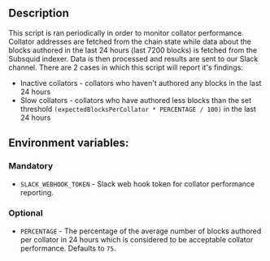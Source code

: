 ## Description
This script is ran periodically in order to monitor collator performance. 
Collator addresses are fetched from the chain state while data about the blocks authored in the last 24 hours (last 7200 blocks) is fetched from the Subsquid indexer.
Data is then processed and results are sent to our Slack channel.
There are 2 cases in which this script will report it's findings:
- Inactive collators - collators who haven't authored any blocks in the last 24 hours
- Slow collators - collators who have authored less blocks than the set threshold `(expectedBlocksPerCollator * PERCENTAGE / 100)` in the last 24 hours

## Environment variables:

### Mandatory

- `SLACK_WEBHOOK_TOKEN` - Slack web hook token for collator performance reporting.

### Optional

- `PERCENTAGE` - The percentage of the average number of blocks authored per collator in 24 hours which is considered to be acceptable collator performance. Defaults to `75`.